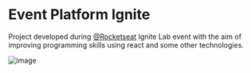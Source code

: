 # Event Platform Ignite

Project developed during [@Rocketseat](https://www.rocketseat.com.br/) Ignite Lab event with the aim of improving programming skills using react and some other technologies.

![image](https://user-images.githubusercontent.com/83095574/175463028-366d9fcf-e10f-4210-8b52-db3d4c16b017.png)
